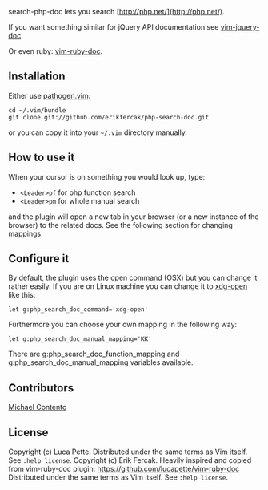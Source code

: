 search-php-doc lets you search [http://php.net/](http://php.net/).

If you want something similar for jQuery API documentation see
[vim-jquery-doc](http://github.com/lucapette/vim-jquery-doc).

Or even ruby:
[vim-ruby-doc](https://github.com/lucapette/vim-ruby-doc).

Installation
------------

Either use [pathogen.vim](https://github.com/tpope/pathogen.vim):

    cd ~/.vim/bundle
    git clone git://github.com/erikfercak/php-search-doc.git

or you can copy it into your `~/.vim` directory manually.

How to use it
-------------

When your cursor is on something you would look up, type:

- `<Leader>pf` for php function search
- `<Leader>pm` for whole manual search

and the plugin will open a new tab in your browser (or a
new instance of the browser) to the related docs. See the following section
for changing mappings.

Configure it
------------

By default, the plugin uses the
open command (OSX) but you can change it rather easily. If you are on Linux machine you
can change it to [xdg-open](http://portland.freedesktop.org/xdg-utils-1.0/xdg-open.html)
like this:

    let g:php_search_doc_command='xdg-open'

Furthermore you can choose your own mapping in the following way:

    let g:php_search_doc_manual_mapping='KK'

There are g:php_search_doc_function_mapping and g:php_search_doc_manual_mapping
variables available.

Contributors
------------
[Michael Contento](https://github.com/michaelcontento)

License
-------

Copyright (c) Luca Pette. Distributed under the same terms as Vim itself. See `:help license`.
Copyright (c) Erik Fercak. Heavily inspired and copied from vim-ruby-doc plugin:
https://github.com/lucapette/vim-ruby-doc
Distributed under the same terms as Vim itself. See `:help license`.
